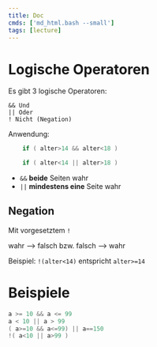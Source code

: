 ```yaml
---
title: Doc
cmds: ['md_html.bash --small']
tags: [lecture]
---
```


# Logische Operatoren

Es gibt 3 logische Operatoren:


	&& Und
	|| Oder
	! Nicht (Negation)



Anwendung:

```c
	if ( alter>14 && alter<18 )
```

```c
	if ( alter<14 || alter>18 )
```

- `&&` **beide** Seiten wahr
- `||` **mindestens eine** Seite wahr



## Negation

Mit vorgesetztem `!`

wahr ⟶ falsch bzw. falsch ⟶ wahr

Beispiel:
`!(alter<14)` entspricht `alter>=14`

# Beispiele

```c
a >= 10 && a <= 99
a < 10 || a > 99
( a>=10 && a<=99) || a==150
!( a<10 || a>99 )
```
